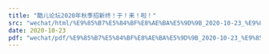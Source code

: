 ```yaml
---
title: "酷儿论坛2020年秋季招新终！于！来！啦！"
src: "wechat/html/%E9%85%B7%E5%84%BF%E8%AE%BA%E5%9D%9B_2020-10-23_%E9%85%B7%E5%84%BF%E8%AE%BA%E5%9D%9B2020%E5%B9%B4%E7%A7%8B%E5%AD%A3%E6%8B%9B%E6%96%B0%E7%BB%88%EF%BC%81%E4%BA%8E%EF%BC%81%E6%9D%A5%EF%BC%81%E5%95%A6%EF%BC%81.html"
date: 2020-10-23
pdf: "wechat/pdf/%E9%85%B7%E5%84%BF%E8%AE%BA%E5%9D%9B_2020-10-23_%E9%85%B7%E5%84%BF%E8%AE%BA%E5%9D%9B2020%E5%B9%B4%E7%A7%8B%E5%AD%A3%E6%8B%9B%E6%96%B0%E7%BB%88%EF%BC%81%E4%BA%8E%EF%BC%81%E6%9D%A5%EF%BC%81%E5%95%A6%EF%BC%81.pdf"
---
```

